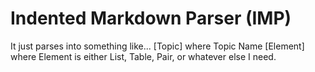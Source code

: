 # Indented Markdown Parser (IMP)

It just parses into something like... [Topic] where Topic Name [Element]
where Element is either List, Table, Pair, or whatever else I need.
